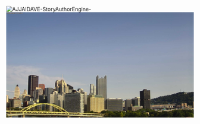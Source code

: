 ![AJJAIDAVE-StoryAuthorEngine-](https://github.com/StateDocuments/Pennsylvania/blob/master/cumulus.jpg)
![AJJAIDAVE-StoryAuthorEngine-](https://github.com/StateDocuments/Pennsylvania/blob/master/snapshot.jpg)
